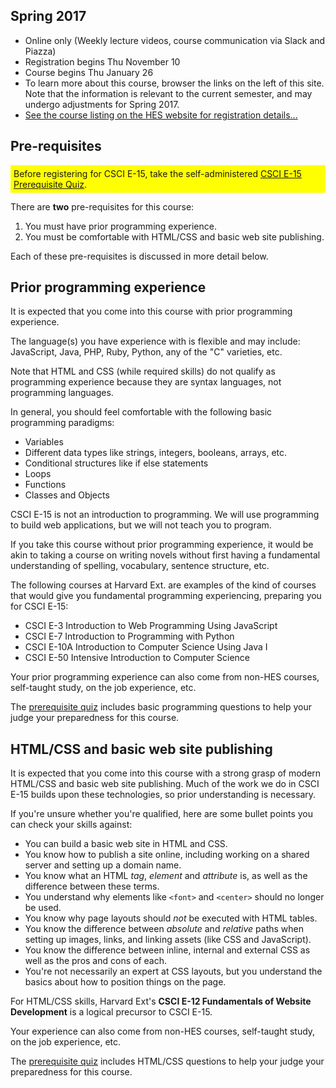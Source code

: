 
## Spring 2017
+ Online only (Weekly lecture videos, course communication via Slack and Piazza)
+ Registration begins Thu November 10
+ Course begins Thu January 26
+ To learn more about this course, browser the links on the left of this site. Note that the information is relevant to the current semester, and may undergo adjustments for Spring 2017.
+ [See the course listing on the HES website for registration details...](http://www.extension.harvard.edu/academics/courses/dynamic-web-applications/24574?_ga=1.84928145.922211605.1472149626)


## Pre-requisites
<div style='background-color:yellow; padding:5px; display:inline-block'>
Before registering for CSCI E-15, take the self-administered <a href='http://prereq.dwa15.com'>CSCI E-15 Prerequisite Quiz</a>.
</div>

There are __two__ pre-requisites for this course:

1. You must have prior programming experience.
2. You must be comfortable with HTML/CSS and basic web site publishing.

Each of these pre-requisites is discussed in more detail below.





## Prior programming experience
It is expected that you come into this course with prior programming experience.

The language(s) you have experience with is flexible and may include: JavaScript, Java, PHP, Ruby, Python, any of the "C" varieties, etc.

Note that HTML and CSS (while required skills) do not qualify as programming experience because they are syntax languages, not programming languages.

In general, you should feel comfortable with the following basic programming paradigms:

+ Variables
+ Different data types like strings, integers, booleans, arrays, etc.
+ Conditional structures like if else statements
+ Loops
+ Functions
+ Classes and Objects

CSCI E-15 is not an introduction to programming. We will use programming to build web applications,
but we will not teach you to program.

If you take this course without prior programming experience, it would be akin to taking a course on writing novels without first having a fundamental understanding of spelling, vocabulary, sentence structure, etc.

The following courses at Harvard Ext. are examples of the kind of courses that would give you fundamental programming experiencing, preparing you for CSCI E-15:

+ CSCI E-3 Introduction to Web Programming Using JavaScript
+ CSCI E-7 Introduction to Programming with Python
+ CSCI E-10A Introduction to Computer Science Using Java I
+ CSCI E-50 Intensive Introduction to Computer Science

Your prior programming experience can also come from non-HES courses, self-taught study, on the job experience, etc.

The [prerequisite quiz](http://prereq.dwa15.com) includes basic programming questions to help your judge your preparedness for this course.


## HTML/CSS and basic web site publishing
It is expected that you come into this course with a strong grasp of modern HTML/CSS and basic web site publishing. Much of the work we do in CSCI E-15 builds upon these technologies, so prior understanding is necessary.

If you're unsure whether you're qualified, here are some bullet points you can check your skills against:

+ You can build a basic web site in HTML and CSS.
+ You know how to publish a site online, including working on a shared server and setting up a domain name.
+ You know what an HTML *tag*, *element* and *attribute* is, as well as the difference between these terms.
+ You understand why elements like `<font>` and `<center>` should no longer be used.
+ You know why page layouts should *not* be executed with HTML tables.
+ You know the difference between *absolute* and *relative* paths when setting up images, links, and linking assets (like CSS and JavaScript).
+ You know the difference between inline, internal and external CSS as well as the pros and cons of each.
+ You're not necessarily an expert at CSS layouts, but you understand the basics about how to position things on the page.

For HTML/CSS skills, Harvard Ext's __CSCI E-12 Fundamentals of Website Development__ is a logical precursor to CSCI E-15.

Your experience can also come from non-HES courses, self-taught study, on the job experience, etc.

The [prerequisite quiz](http://prereq.dwa15.com) includes HTML/CSS questions to help your judge your preparedness for this course.
